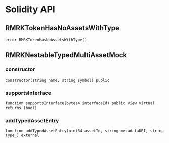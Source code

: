 # Solidity API

## RMRKTokenHasNoAssetsWithType

```solidity
error RMRKTokenHasNoAssetsWithType()
```

## RMRKNestableTypedMultiAssetMock

### constructor

```solidity
constructor(string name, string symbol) public
```

### supportsInterface

```solidity
function supportsInterface(bytes4 interfaceId) public view virtual returns (bool)
```

### addTypedAssetEntry

```solidity
function addTypedAssetEntry(uint64 assetId, string metadataURI, string type_) external
```

